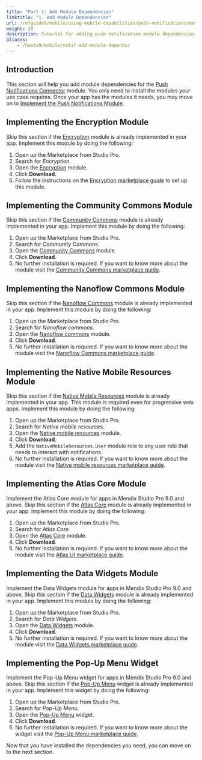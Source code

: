 ```yaml
---
title: "Part 1: Add Module Dependencies"
linktitle: "1. Add Module Dependencies"
url: /refguide9/mobile/using-mobile-capabilities/push-notifications/notif-add-module-depends/
weight: 20
description: Tutorial for adding push notification module dependencies.
aliases:
    - /howto9/mobile/notif-add-module-depends/
---
```


## Introduction

This section will help you add module dependencies for the [Push Notifications Connector](/appstore/modules/push-notifications/) module. You only need to install the modules your use case requires. Once your app has the modules it needs, you may move on to [Implement the Push Notifications Module](/refguide9/mobile/using-mobile-capabilities/push-notifications/notif-implement-module/).

## Implementing the Encryption Module

Skip this section if the [Encryption](/appstore/modules/encryption/) module is already implemented in your app. Implement this module by doing the following:

1. Open up the Marketplace from Studio Pro.
1. Search for *Encryption*.
1. Open the [Encryption](https://marketplace.mendix.com/link/component/1011) module. 
1. Click **Download**.
1. Follow the instructions on the [Encryption marketplace guide](/appstore/modules/encryption/) to set up this module.

## Implementing the Community Commons Module

Skip this section if the [Community Commons](https://marketplace.mendix.com/link/component/170) module is already implemented in your app. Implement this module by doing the following:

1. Open up the Marketplace from Studio Pro.
1. Search for *Community Commons*.
1. Open the [Community Commons](https://marketplace.mendix.com/link/component/170) module.
1. Click **Download**.
1. No further installation is required. If you want to know more about the module visit the [Community Commons marketplace guide](/appstore/modules/community-commons-function-library/).

## Implementing the Nanoflow Commons Module

Skip this section if the [Nanoflow Commons](https://marketplace.mendix.com/link/component/109515/Mendix/Nanoflow-Commons) module is already implemented in your app. Implement this module by doing the following:

1. Open up the Marketplace from Studio Pro.
1. Search for *Nanoflow commons*.
1. Open the [Nanoflow commons](https://marketplace.mendix.com/link/component/109515/Mendix/Nanoflow-Commons) module.
1. Click **Download**.
1. No further installation is required. If you want to know more about the module visit the [Nanoflow Commons marketplace guide](/appstore/modules/nanoflow-commons/).

## Implementing the Native Mobile Resources Module

Skip this section if the [Native Mobile Resources](https://marketplace.mendix.com/link/component/109513/Mendix/Native-Mobile-Resources) module is already implemented in your app. This module is required even for progressive web apps. Implement this module by doing the following:

1. Open up the Marketplace from Studio Pro.
1. Search for *Native mobile resources*.
1. Open the [Native mobile resources](https://marketplace.mendix.com/link/component/109513/Mendix/Native-Mobile-Resources) module.
1. Click **Download**.
1. Add the `NativeMobileResources.User` module role to any user role that needs to interact with notifications.
1. No further installation is required. If you want to know more about the module visit the [Native mobile resources marketplace guide](/appstore/modules/native-mobile-resources/).

## Implementing the Atlas Core Module

Implement the Atlas Core module for apps in Mendix Studio Pro 9.0 and above. Skip this section if the [Atlas Core](https://marketplace.mendix.com/link/component/117187/Mendix/Atlas-Core) module is already implemented in your app. Implement this module by doing the following:

1. Open up the Marketplace from Studio Pro.
1. Search for *Atlas Core*.
1. Open the [Atlas Core](https://marketplace.mendix.com/link/component/117187/Mendix/Atlas-Core) module.
1. Click **Download**.
1. No further installation is required. If you want to know more about the module visit the [Atlas UI marketplace guide](/appstore/modules/atlas-ui-resources/).

## Implementing the Data Widgets Module

Implement the Data Widgets module for apps in Mendix Studio Pro 9.0 and above. Skip this section if the [Data Widgets](https://marketplace.mendix.com/link/component/116540/Mendix/Data-Widgets) module is already implemented in your app. Implement this module by doing the following:

1. Open up the Marketplace from Studio Pro.
1. Search for *Data Widgets*.
1. Open the [Data Widgets](https://marketplace.mendix.com/link/component/116540/Mendix/Data-Widgets) module.
1. Click **Download**.
1. No further installation is required. If you want to know more about the module visit the [Data Widgets marketplace guide](/appstore/modules/data-widgets/).

## Implementing the Pop-Up Menu Widget

Implement the Pop-Up Menu widget for apps in Mendix Studio Pro 9.0 and above. Skip this section if the [Pop-Up Menu](https://marketplace.mendix.com/link/component/115826/Mendix/Pop-Up-Menu) widget is already implemented in your app. Implement this widget by doing the following:

1. Open up the Marketplace from Studio Pro.
1. Search for *Pop-Up Menu*.
1. Open the [Pop-Up Menu](https://marketplace.mendix.com/link/component/115826/Mendix/Pop-Up-Menu) widget.
1. Click **Download**.
1. No further installation is required. If you want to know more about the widget visit the [Pop-Up Menu marketplace guide](/appstore/widgets/popup-menu/).

Now that you have installed the dependencies you need, you can move on to the next section.
